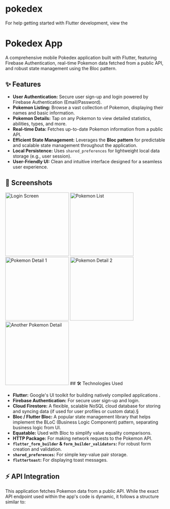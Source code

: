 # pokedex


For help getting started with Flutter development, view the

# Pokedex App

A comprehensive mobile Pokedex application built with Flutter, featuring Firebase Authentication, real-time Pokemon data fetched from a public API, and robust state management using the Bloc pattern.

## ✨ Features

* **User Authentication:** Secure user sign-up and login powered by Firebase Authentication (Email/Password).
* **Pokemon Listing:** Browse a vast collection of Pokemon, displaying their names and basic information.
* **Pokemon Details:** Tap on any Pokemon to view detailed statistics, abilities, types, and more.
* **Real-time Data:** Fetches up-to-date Pokemon information from a public API.
* **Efficient State Management:** Leverages the **Bloc pattern** for predictable and scalable state management throughout the application.
* **Local Persistence:** Uses `shared_preferences` for lightweight local data storage (e.g., user session).
* **User-Friendly UI:** Clean and intuitive interface designed for a seamless user experience.

## 📱 Screenshots


<img src="https://github.com/user-attachments/assets/9112d8d2-ca75-4593-9118-fcfbd9a222bb" alt="Login Screen" width="200">
<img src="https://github.com/user-attachments/assets/9cc9e7ad-24f8-4ff6-aa51-ad28fa1d27a6" alt="Pokemon List" width="200">
<img src="https://github.com/user-attachments/assets/fcac72dd-7aa0-4789-833d-1a783ea5f86e" alt="Pokemon Detail 1" width="200">
<img src="https://github.com/user-attachments/assets/baef6ee5-addc-4fb7-809e-7f931598114c" alt="Pokemon Detail 2" width="200">
<img src="https://github.com/user-attachments/assets/23e6fdb3-7c8b-4525-8eaa-9e36fd5b2d36" alt="Another Pokemon Detail" width="200">
## 🛠️ Technologies Used

* **Flutter:** Google's UI toolkit for building natively compiled applications .
* **Firebase Authentication:** For secure user sign-up and login.
* **Cloud Firestore:** A flexible, scalable NoSQL cloud database for storing and syncing data (if used for user profiles or custom data).§
* **Bloc / Flutter Bloc:** A popular state management library that helps implement the BLoC (Business Logic Component) pattern, separating business logic from UI.
* **Equatable:** Used with Bloc to simplify value equality comparisons.
* **HTTP Package:** For making network requests to the Pokemon API.
* **`flutter_form_builder` & `form_builder_validators`:** For robust form creation and validation.
* **`shared_preferences`:** For simple key-value pair storage.
* **`fluttertoast`:** For displaying toast messages.

## ⚡️ API Integration

This application fetches Pokemon data from a public API. While the exact API endpoint used within the app's code is dynamic, it follows a structure similar to:

